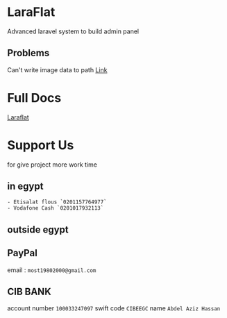 # LaraFlat
Advanced laravel system to build admin panel


## Problems
Can't write image data to path <a href="https://5dmat-web.com/ar/video/939/%D8%AD%D9%84_%D9%85%D8%B4%D9%83%D9%84%D8%A9_Can't_write_image_data_to_path_%D9%81%D9%8A_%D8%A7%D9%84%D8%A7%D8%B5%D8%AF%D8%A7%D8%B1_%D8%A7%D9%84%D8%AB%D8%A7%D9%86%D9%8A_%D9%81%D9%8A_larafalt">Link</a>


# Full Docs

<a href="http://laraflat.com/"> Laraflat </a>


# Support Us

for give project more work time

## in egypt

    - Etisalat flous `0201157764977`
    - Vodafone Cash `0201017932113`

## outside egypt

## PayPal
email : `most19802000@gmail.com`

## CIB BANK
account number `100033247097` swift code `CIBEEGC` name `Abdel Aziz Hassan`
